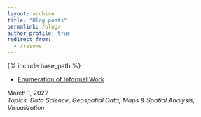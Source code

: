 ```yaml
---
layout: archive
title: "Blog posts"
permalink: /blog/
author_profile: true
redirect_from:
  - /resume
---
```


{% include base_path %}

* [Enumeration of Informal Work](https://dlab.berkeley.edu/news/enumeration-informal-work)   
  
March 1, 2022    
*Topics: Data Science, Geospatial Data, Maps & Spatial Analysis, Visualization*
